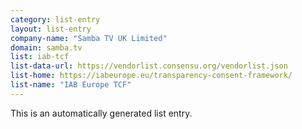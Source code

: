 ```yaml
---
category: list-entry
layout: list-entry
company-name: "Samba TV UK Limited"
domain: samba.tv
list: iab-tcf
list-data-url: https://vendorlist.consensu.org/vendorlist.json
list-home: https://iabeurope.eu/transparency-consent-framework/
list-name: "IAB Europe TCF"
---
```


This is an automatically generated list entry.
